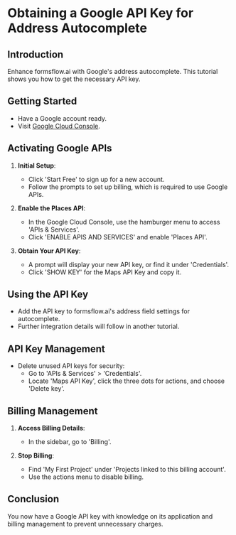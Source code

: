 # Obtaining a Google API Key for Address Autocomplete

## Introduction

Enhance formsflow.ai with Google's address autocomplete. This tutorial shows you how to get the necessary API key.

## Getting Started

- Have a Google account ready.
- Visit [Google Cloud Console](https://console.cloud.google.com/).

## Activating Google APIs

1. **Initial Setup**:

   - Click 'Start Free' to sign up for a new account.
   - Follow the prompts to set up billing, which is required to use Google APIs.

2. **Enable the Places API**:

   - In the Google Cloud Console, use the hamburger menu to access 'APIs & Services'.
   - Click 'ENABLE APIS AND SERVICES' and enable 'Places API'.

3. **Obtain Your API Key**:
   - A prompt will display your new API key, or find it under 'Credentials'.
   - Click 'SHOW KEY' for the Maps API Key and copy it.

## Using the API Key

- Add the API key to formsflow.ai's address field settings for autocomplete.
- Further integration details will follow in another tutorial.

## API Key Management

- Delete unused API keys for security:
  - Go to 'APIs & Services' > 'Credentials'.
  - Locate 'Maps API Key', click the three dots for actions, and choose 'Delete key'.

## Billing Management

1. **Access Billing Details**:

   - In the sidebar, go to 'Billing'.

2. **Stop Billing**:
   - Find 'My First Project' under 'Projects linked to this billing account'.
   - Use the actions menu to disable billing.

## Conclusion

You now have a Google API key with knowledge on its application and billing management to prevent unnecessary charges.
